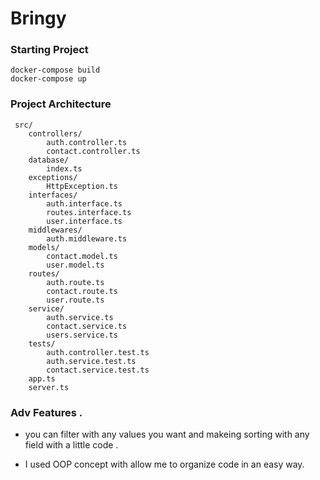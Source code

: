 # Bringy

### Starting Project

```
docker-compose build
docker-compose up

```

### Project Architecture

```
 src/
    controllers/
        auth.controller.ts
        contact.controller.ts
    database/
        index.ts
    exceptions/
        HttpException.ts
    interfaces/
        auth.interface.ts
        routes.interface.ts
        user.interface.ts
    middlewares/
        auth.middleware.ts
    models/
        contact.model.ts
        user.model.ts
    routes/
        auth.route.ts
        contact.route.ts
        user.route.ts
    service/
        auth.service.ts
        contact.service.ts
        users.service.ts
    tests/
        auth.controller.test.ts
        auth.service.test.ts
        contact.service.test.ts
    app.ts
    server.ts
```

### Adv Features .

- you can filter with any values you want and makeing sorting with any field with a little code .

- I used OOP concept with allow me to organize code in an easy way.
